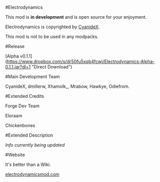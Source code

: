 #Electrodynamics

This mod is **in development** and is open source for your enjoyment.

Electrodynamics is copyrighted by [CyanideX](https://github.com/CyanideX "CyanideX GitHub profile").

This mod is not to be used in any modpacks.

#Release

[Alpha v0.1.1] (https://www.dropbox.com/s/dr50fu5xqb4fcwj/Electrodynamics-Alpha-0.1.1.jar?dl=1 "Direct Download")

#Main Development Team

CyanideX, dmillerw, Xhamolk_, Mrabow, Hawkye, Odiefrom.

#Extended Credits

Forge Dev Team

Eloraam

Chickenbones

#Extended Description

*Info currently being updated*

#Website

It's better than a Wiki.

[electrodynamicsmod.com](http://electrodynamicsmod.com/ "Electrodynamics")

